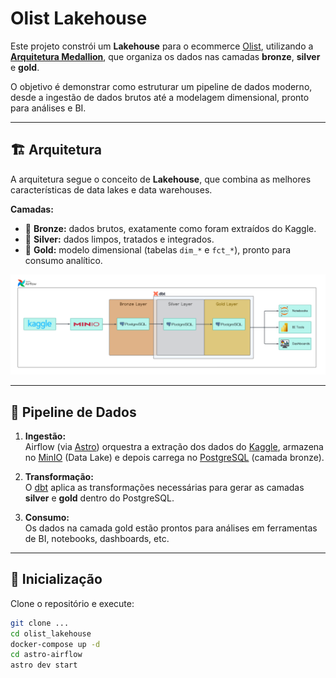 # Olist Lakehouse

Este projeto constrói um **Lakehouse** para o ecommerce [Olist](https://olist.com/home/), utilizando a **[Arquitetura Medallion](https://learn.microsoft.com/en-us/azure/databricks/lakehouse/medallion)**, que organiza os dados nas camadas **bronze**, **silver** e **gold**.

O objetivo é demonstrar como estruturar um pipeline de dados moderno, desde a ingestão de dados brutos até a modelagem dimensional, pronto para análises e BI.

---

## 🏗️ Arquitetura

A arquitetura segue o conceito de **Lakehouse**, que combina as melhores características de data lakes e data warehouses.

**Camadas:**
- 🥉 **Bronze:** dados brutos, exatamente como foram extraídos do Kaggle.
- 🥈 **Silver:** dados limpos, tratados e integrados.
- 🥇 **Gold:** modelo dimensional (tabelas `dim_*` e `fct_*`), pronto para consumo analítico.

![olist_architecture_diagram.png](assets/olist_architecture_diagram.png)

---

## 🔄 Pipeline de Dados

1. **Ingestão:**  
   Airflow (via [Astro](https://www.astronomer.io/product/)) orquestra a extração dos dados do [Kaggle](https://www.kaggle.com/datasets/olistbr/brazilian-ecommerce), armazena no [MinIO](https://min.io/) (Data Lake) e depois carrega no [PostgreSQL](https://www.postgresql.org/) (camada bronze).

2. **Transformação:**  
   O [dbt](https://www.getdbt.com/) aplica as transformações necessárias para gerar as camadas **silver** e **gold** dentro do PostgreSQL.

3. **Consumo:**  
   Os dados na camada gold estão prontos para análises em ferramentas de BI, notebooks, dashboards, etc.

---

## 🚀 Inicialização

Clone o repositório e execute:

```bash
git clone ...
cd olist_lakehouse
docker-compose up -d
cd astro-airflow
astro dev start
